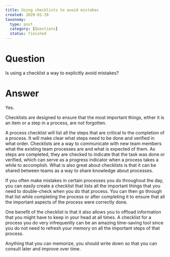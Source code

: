 ```yaml
---
title: Using checklists to avoid mistakes
created: 2020-01-28
taxonomy:
  type: post
  category: [Questions]
  status: finished
---
```


# Question
Is using a checklist a way to explicitly avoid mistakes?

# Answer
Yes.

Checklists are designed to ensure that the most important things, either it is an item or a step in a process, are not forgotten.

A process checklist will list all the steps that are critical to the completion of a process. It will make clear what steps need to be done and verified in what order. Checklists are a way to communicate with new team members what the existing team processes are and what is expected of them. As steps are completed, they are checked to indicate that the task was done or verified, which can serve as a progress indicator when a process takes a while to accomplish. What is also great about checklists is that it can be shared between teams as a way to share knowledge about processes.

If you often make mistakes in certain processes you do throughout the day, you can easily create a checklist that lists all the important things that you need to double-check when you do that process. You can then go through that list while completing the process or after completing it to ensure that all the important aspects of the process were correctly done.

One benefit of the checklist is that it also allows you to offload information that you might have to keep in your head at all times. A checklist for a process you do very infrequently can be an amazing time-saving tool since you do not need to refresh your memory on all the important steps of that process.

Anything that you can memorize, you should write down so that you can consult later and improve over time.
